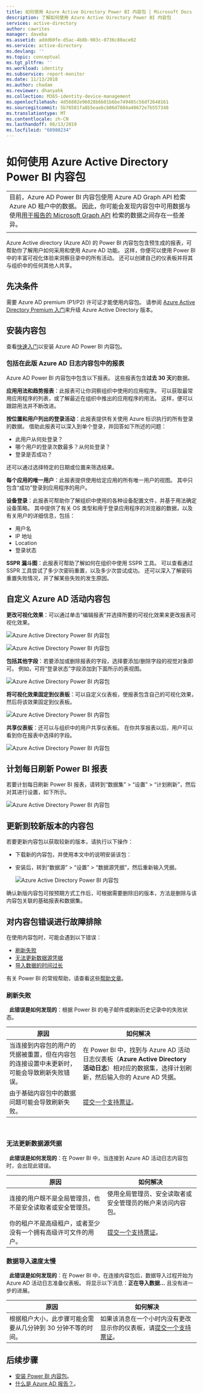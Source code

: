 ```yaml
---
title: 如何使用 Azure Active Directory Power BI 内容包 | Microsoft Docs
description: 了解如何使用 Azure Active Directory Power BI 内容包
services: active-directory
author: cawrites
manager: daveba
ms.assetid: addd60fe-d5ac-4b8b-983c-0736c80ace02
ms.service: active-directory
ms.devlang: ''
ms.topic: conceptual
ms.tgt_pltfrm: ''
ms.workload: identity
ms.subservice: report-monitor
ms.date: 11/13/2018
ms.author: chadam
ms.reviewer: dhanyahk
ms.collection: M365-identity-device-management
ms.openlocfilehash: 4d56802e96028b6b01b6be749405c56df2648161
ms.sourcegitcommit: 5b76581fa8b5eaebcb06d7604a40672e7b557348
ms.translationtype: MT
ms.contentlocale: zh-CN
ms.lasthandoff: 08/13/2019
ms.locfileid: "68988234"
---
```

# <a name="how-to-use-the-azure-active-directory-power-bi-content-pack"></a>如何使用 Azure Active Directory Power BI 内容包

|  |
|--|
|目前，Azure AD Power BI 内容包使用 Azure AD Graph API 检索 Azure AD 租户中的数据。 因此，你可能会发现内容包中可用数据与使用[用于报告的 Microsoft Graph API](concept-reporting-api.md) 检索的数据之间存在一些差异。 |
|  |

Azure Active directory (Azure AD) 的 Power BI 内容包包含预生成的报表，可帮助你了解用户如何采用和使用 Azure AD 功能。 这样，你便可以使用 Power BI 中的丰富可视化体验来洞察目录中的所有活动。 还可以创建自己的仪表板并将其与组织中的任何其他人共享。 

## <a name="prerequisites"></a>先决条件

需要 Azure AD premium (P1/P2) 许可证才能使用内容包。 请参阅 [Azure Active Directory Premium 入门](../fundamentals/active-directory-get-started-premium.md)来升级 Azure Active Directory 版本。

## <a name="install-the-content-pack"></a>安装内容包

查看[快速入门](quickstart-install-power-bi-content-pack.md)以安装 Azure AD Power BI 内容包。

### <a name="reports-included-in-this-version-of-azure-ad-logs-content-pack"></a>包括在此版 Azure AD 日志内容包中的报表

Azure AD Power BI 内容包中包含以下报表。 这些报表包含**过去 30 天**的数据。

**应用用法和趋势报表**：此报表可让你洞察组织中使用的应用程序。 可以获取最常用应用程序的列表，或了解最近在组织中推出的应用程序的用法。 这样，便可以跟踪用法并不断改进。

**按位置和用户列出的登录活动**：此报表提供有关使用 Azure 标识执行的所有登录的数据。 借助此报表可以深入到单个登录，并回答如下所述的问题：

- 此用户从何处登录？
- 哪个用户的登录次数最多？从何处登录？ 
- 登录是否成功？  
 
还可以通过选择特定的日期或位置来筛选结果。

**每个应用的唯一用户**：此报表提供使用给定应用的所有唯一用户的视图。 其中只包含“成功”登录到应用程序的用户。

**设备登录**：此报表可帮助你了解组织中使用的各种设备配置文件，并基于用法确定设备策略。 其中提供了有关 OS 类型和用于登录应用程序的浏览器的数据，以及有关用户的详细信息，包括：

- 用户名
- IP 地址
- Location 
- 登录状态 

**SSPR 漏斗图**：此报表可帮助了解如何在组织中使用 SSPR 工具。 可以查看通过 SSPR 工具尝试了多少次密码重置，以及多少次尝试成功。 还可以深入了解密码重置失败情况，并了解某些失败的发生原因。 

## <a name="customize-azure-ad-activity-content-pack"></a>自定义 Azure AD 活动内容包

**更改可视化效果**：可以通过单击“编辑报表”并选择所要的可视化效果来更改报表可视化效果。
 
![Azure Active Directory Power BI 内容包](./media/howto-power-bi-content-pack/09.png) 
 
![Azure Active Directory Power BI 内容包](./media/howto-power-bi-content-pack/10.png) 

**包括其他字段**：若要添加或删除报表的字段，选择要添加/删除字段的视觉对象即可。 例如，可将“登录状态”字段添加到下面所示的表视图。 
 
![Azure Active Directory Power BI 内容包](./media/howto-power-bi-content-pack/11.png) 

**将可视化效果固定到仪表板**：可以自定义仪表板，使报表包含自己的可视化效果，然后将该效果固定到仪表板。 

![Azure Active Directory Power BI 内容包](./media/howto-power-bi-content-pack/13.png) 
 
**共享仪表板**：还可以与组织中的用户共享仪表板。 在你共享报表以后，用户可以看到你在报表中选择的字段。
 
![Azure Active Directory Power BI 内容包](./media/howto-power-bi-content-pack/14.png) 

## <a name="schedule-a-daily-refresh-of-your-power-bi-report"></a>计划每日刷新 Power BI 报表

若要计划每日刷新 Power BI 报表，请转到“数据集” > “设置” > “计划刷新”，然后对其进行设置，如下所示。
 
![Azure Active Directory Power BI 内容包](./media/howto-power-bi-content-pack/15.png) 

## <a name="update-to-newer-version-of-content-pack"></a>更新到较新版本的内容包

若要更新内容包以获取较新的版本，请执行以下操作：

- 下载新的内容包，并使用本文中的说明安装该包：

- 安装后，转到“数据源” > “设置” > “数据源凭据”，然后重新输入凭据。

    ![Azure Active Directory Power BI 内容包](./media/howto-power-bi-content-pack/16.png) 

确认新版内容包可按预期方式工作后，可根据需要删除旧的版本，方法是删除与该内容包关联的基础报表和数据集。

## <a name="troubleshoot-content-pack-errors"></a>对内容包错误进行故障排除

在使用内容包时，可能会遇到以下错误： 

- [刷新失败](#refresh-failed) 
- [无法更新数据源凭据](#failed-to-update-data-source-credentials) 
- [导入数据的时间过长](#data-import-is-too-slow) 

有关 Power BI 的常规帮助，请查看这些[帮助文章](https://powerbi.microsoft.com/documentation/powerbi-service-get-started/)。

### <a name="refresh-failed"></a>刷新失败 
 
**此错误是如何发现的**：根据 Power BI 的电子邮件或刷新历史记录中的失败状态。 


| 原因 | 如何解决 |
| ---   | ---        |
| 当连接到内容包的用户的凭据被重置，但在内容包的连接设置中未更新时，可能会导致刷新失败错误。 | 在 Power BI 中，找到与 Azure AD 活动日志仪表板（**Azure Active Directory 活动日志**）相对应的数据集，选择计划刷新，然后输入你的 Azure AD 凭据。 |
| 由于基础内容包中的数据问题可能会导致刷新失败。 | [提交一个支持票证](../fundamentals/active-directory-troubleshooting-support-howto.md)。|
 
 
### <a name="failed-to-update-data-source-credentials"></a>无法更新数据源凭据 
 
**此错误是如何发现的**：在 Power BI 中，当连接到 Azure AD 活动日志内容包时，会出现此错误。 

| 原因 | 如何解决 |
| ---   | ---        |
| 连接的用户既不是全局管理员，也不是安全读取者或安全管理员。 | 使用全局管理员、安全读取者或安全管理员的帐户来访问内容包。 |
| 你的租户不是高级租户，或者至少没有一个拥有高级许可文件的用户。 | [提交一个支持票证](../fundamentals/active-directory-troubleshooting-support-howto.md)。|
 
### <a name="data-import-is-too-slow"></a>数据导入速度太慢 
 
**此错误是如何发现的**：在 Power BI 中，在连接内容包后，数据导入过程开始为 Azure AD 活动日志准备仪表板。 将显示以下消息：**正在导入数据...** 且没有进一步的进展。  

| 原因 | 如何解决 |
| ---   | ---        |
| 根据租户大小，此步骤可能会需要从几分钟到 30 分钟不等的时间。 | 如果该消息在一个小时内没有更改显示你的仪表板，请[提交一个支持票证](../fundamentals/active-directory-troubleshooting-support-howto.md)。|
  
## <a name="next-steps"></a>后续步骤

* [安装 Power BI 内容包](quickstart-install-power-bi-content-pack.md)。
* [什么是 Azure AD 报告？](overview-reports.md)。
